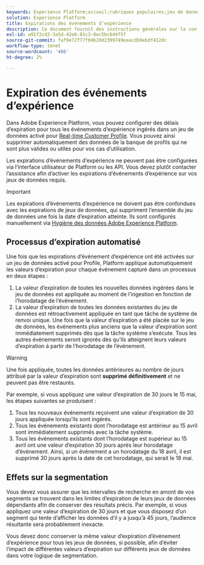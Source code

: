 ```yaml
---
keywords: Experience Platform;accueil;rubriques populaires;jeu de données;Jeu de donnéesvdurée de vie;ttl;durée-de-vie;
solution: Experience Platform
title: Expirations des événements d’expérience
description: Ce document fournit des instructions générales sur la configuration des délais d’expiration pour des événements d’expérience individuels dans un jeu de données Adobe Experience Platform.
exl-id: a91f2cd2-3a5d-42e6-81c3-0ec5bc644f5f
source-git-commit: faf9e72f77f04b20d2399749eaacdb9ebdf412dc
workflow-type: tm+mt
source-wordcount: '466'
ht-degree: 2%

---
```


# Expiration des événements d’expérience

Dans Adobe Experience Platform, vous pouvez configurer des délais d’expiration pour tous les événements d’expérience ingérés dans un jeu de données activé pour [Real-time Customer Profile](./home.md). Vous pouvez ainsi supprimer automatiquement des données de la banque de profils qui ne sont plus valides ou utiles pour vos cas d’utilisation.

Les expirations d’événements d’expérience ne peuvent pas être configurées via l’interface utilisateur de Platform ou les API. Vous devez plutôt contacter l’assistance afin d’activer les expirations d’événements d’expérience sur vos jeux de données requis.

>[!IMPORTANT]
>
>Les expirations d’événements d’expérience ne doivent pas être confondues avec les expirations de jeux de données, qui suppriment l’ensemble du jeu de données une fois la date d’expiration atteinte. Ils sont configurés manuellement via [Hygiène des données Adobe Experience Platform](../hygiene/home.md).

## Processus d’expiration automatisé

Une fois que les expirations d’événement d’expérience ont été activées sur un jeu de données activé pour Profile, Platform applique automatiquement les valeurs d’expiration pour chaque événement capturé dans un processus en deux étapes :

1. La valeur d’expiration de toutes les nouvelles données ingérées dans le jeu de données est appliquée au moment de l’ingestion en fonction de l’horodatage de l’événement.
1. La valeur d’expiration de toutes les données existantes du jeu de données est rétroactivement appliquée en tant que tâche de système de renvoi unique. Une fois que la valeur d’expiration a été placée sur le jeu de données, les événements plus anciens que la valeur d’expiration sont immédiatement supprimés dès que la tâche système s’exécute. Tous les autres événements seront ignorés dès qu’ils atteignent leurs valeurs d’expiration à partir de l’horodatage de l’événement.

>[!WARNING]
>
>Une fois appliquée, toutes les données antérieures au nombre de jours attribué par la valeur d’expiration sont **supprimé définitivement** et ne peuvent pas être restaurés.

Par exemple, si vous appliquez une valeur d’expiration de 30 jours le 15 mai, les étapes suivantes se produisent :

1. Tous les nouveaux événements reçoivent une valeur d’expiration de 30 jours appliquée lorsqu’ils sont ingérés.
1. Tous les événements existants dont l’horodatage est antérieur au 15 avril sont immédiatement supprimés avec la tâche système.
1. Tous les événements existants dont l’horodatage est supérieur au 15 avril ont une valeur d’expiration 30 jours après leur horodatage d’événement. Ainsi, si un événement a un horodatage du 18 avril, il est supprimé 30 jours après la date de cet horodatage, qui serait le 18 mai.

## Effets sur la segmentation

Vous devez vous assurer que les intervalles de recherche en amont de vos segments se trouvent dans les limites d’expiration de leurs jeux de données dépendants afin de conserver des résultats précis. Par exemple, si vous appliquez une valeur d’expiration de 30 jours et que vous disposez d’un segment qui tente d’afficher les données d’il y a jusqu’à 45 jours, l’audience résultante sera probablement inexacte.

Vous devez donc conserver la même valeur d’expiration d’événement d’expérience pour tous les jeux de données, si possible, afin d’éviter l’impact de différentes valeurs d’expiration sur différents jeux de données dans votre logique de segmentation.
